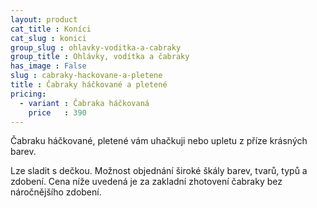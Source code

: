 ```yaml
---
layout: product
cat_title : Koníci
cat_slug : konici
group_slug : ohlavky-voditka-a-cabraky
group_title : Ohlávky, vodítka a čabraky
has_image : False
slug : cabraky-hackovane-a-pletene
title : Čabraky háčkované a pletené
pricing:
  - variant : Čabraka háčkovaná
    price   : 390
---
```


Čabraku háčkované, pletené vám uhačkuji nebo upletu z příze krásných barev. 

Lze sladit s dečkou. Možnost objednání široké škály barev, tvarů, typů a zdobení.
Cena níže uvedená je za zakladní zhotovení čabraky bez náročnějšího zdobení.

